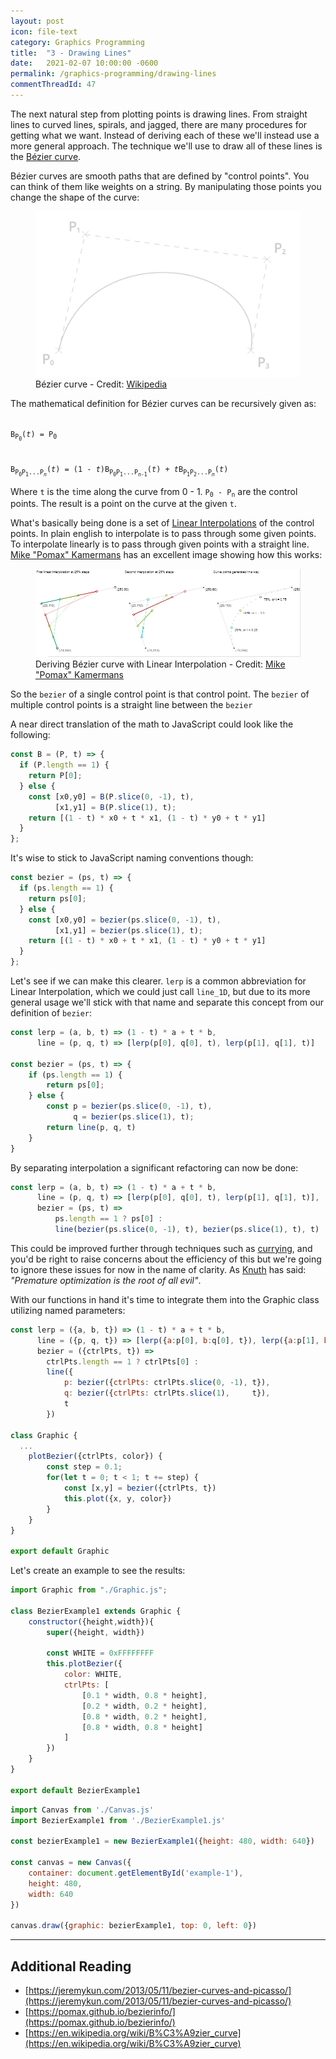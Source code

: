 ```yaml
---
layout: post
icon: file-text
category: Graphics Programming
title:  "3 - Drawing Lines"
date:   2021-02-07 10:00:00 -0600
permalink: /graphics-programming/drawing-lines
commentThreadId: 47
---
```


The next natural step from plotting points is drawing lines. From straight lines
to curved lines, spirals, and jagged, there are many procedures for getting
what we want. Instead of deriving each of these we'll instead use a more
general approach. The technique we'll use to draw all of these lines
is the [Bézier curve](https://en.wikipedia.org/wiki/B%C3%A9zier_curve).

Bézier curves are smooth paths that are defined by "control points". You can think of
them like weights on a string. By manipulating those points you change the shape of the curve:

<figure>
    <img src="/media-library/graphics-programming/bezier-curve-wikipedia.svg" alt="Bézier curve">
    <figcaption>Bézier curve - Credit: <a href="https://en.wikipedia.org/wiki/B%C3%A9zier_curve" target="_blank">Wikipedia</a></figcaption>
</figure>

The mathematical definition for Bézier curves can be recursively given as:

<code>
B<sub>P<sub>0</sub></sub>(<em>t</em>) = P<sub>0</sub>
<br>
B<sub>P<sub>0</sub>P<sub>1</sub>...P<sub><em>n</em></sub></sub>(<em>t</em>) = (1 - <em>t</em>)B<sub>P<sub>0</sub>P<sub>1</sub>...P<sub><em>n</em>-1</sub></sub>(<em>t</em>) + <em>t</em>B<sub>P<sub>1</sub>P<sub>2</sub>...P<sub><em>n</em></sub></sub>(<em>t</em>)
</code>

Where `t` is the `t`ime along the curve from 0 - 1. <code>P<sub>0</sub>&nbsp;-&nbsp;P<sub>n</sub></code> are the control points.
The result is a point on the curve at the given `t`.

What's basically being done is a set of [Linear Interpolations](https://en.wikipedia.org/wiki/Linear_interpolation)
of the control points. In plain english to interpolate is to pass through some given points. To interpolate linearly is to pass through given points with a straight line.
[Mike "Pomax" Kamermans](https://twitter.com/TheRealPomax) has an excellent image showing how this works:

<figure>
    <img src='/media-library/graphics-programming/bezier-lerp.png' alt='Deriving Bézier curve with Linear Interpolation'>
    <figcaption>Deriving Bézier curve with Linear Interpolation - Credit: <a href="https://pomax.github.io/bezierinfo/#whatis" target="_blank">Mike "Pomax" Kamermans</a></figcaption>
</figure>

So the `bezier` of a single control point is that control point. The `bezier` of multiple
control points is a straight line between the `bezier`

A near direct translation of the math to JavaScript could look like the following:

```js
const B = (P, t) => {
  if (P.length == 1) {
    return P[0];
  } else {
    const [x0,y0] = B(P.slice(0, -1), t),
          [x1,y1] = B(P.slice(1), t);
    return [(1 - t) * x0 + t * x1, (1 - t) * y0 + t * y1]
  }
};
```

It's wise to stick to JavaScript naming conventions though:

```js
const bezier = (ps, t) => {
  if (ps.length == 1) {
    return ps[0];
  } else {
    const [x0,y0] = bezier(ps.slice(0, -1), t),
          [x1,y1] = bezier(ps.slice(1), t);
    return [(1 - t) * x0 + t * x1, (1 - t) * y0 + t * y1]
  }
};
```

Let's see if we can make this clearer. `lerp` is a common abbreviation for Linear Interpolation,
which we could just call `line_1D`, but due to its more general usage we'll stick with that name
and separate this concept from our definition of `bezier`:

```js
const lerp = (a, b, t) => (1 - t) * a + t * b,
      line = (p, q, t) => [lerp(p[0], q[0], t), lerp(p[1], q[1], t)]

const bezier = (ps, t) => {
    if (ps.length == 1) {
        return ps[0];
    } else {
        const p = bezier(ps.slice(0, -1), t),
              q = bezier(ps.slice(1), t);
        return line(p, q, t)
    }
}
```

By separating interpolation a significant refactoring can now be done:

```js
const lerp = (a, b, t) => (1 - t) * a + t * b,
      line = (p, q, t) => [lerp(p[0], q[0], t), lerp(p[1], q[1], t)],
      bezier = (ps, t) =>
          ps.length == 1 ? ps[0] :
          line(bezier(ps.slice(0, -1), t), bezier(ps.slice(1), t), t)
```

This could be improved further through techniques such as [currying](https://en.wikipedia.org/wiki/Currying),
and you'd be right to raise concerns about the efficiency of this but we're going to ignore
these issues for now in the name of clarity.  As [Knuth](https://en.wikipedia.org/wiki/Donald_Knuth) has said:
<em>"Premature optimization is the root of all evil"</em>.

With our functions in hand it's time to integrate them into the Graphic class utilizing named parameters:

```js
const lerp = ({a, b, t}) => (1 - t) * a + t * b,
      line = ({p, q, t}) => [lerp({a:p[0], b:q[0], t}), lerp({a:p[1], b:q[1], t})],
      bezier = ({ctrlPts, t}) =>
        ctrlPts.length == 1 ? ctrlPts[0] :
        line({
            p: bezier({ctrlPts: ctrlPts.slice(0, -1), t}),
            q: bezier({ctrlPts: ctrlPts.slice(1),     t}),
            t
        })

class Graphic {
  ...
    plotBezier({ctrlPts, color}) {
        const step = 0.1;
        for(let t = 0; t < 1; t += step) {
            const [x,y] = bezier({ctrlPts, t})
            this.plot({x, y, color})
        }
    }
}

export default Graphic
```

Let's create an example to see the results:

```js
import Graphic from "./Graphic.js";

class BezierExample1 extends Graphic {
    constructor({height,width}){
        super({height, width})

        const WHITE = 0xFFFFFFFF
        this.plotBezier({
            color: WHITE,
            ctrlPts: [
                [0.1 * width, 0.8 * height],
                [0.2 * width, 0.2 * height],
                [0.8 * width, 0.2 * height],
                [0.8 * width, 0.8 * height]
            ]
        })
    }
}

export default BezierExample1
```

```js
import Canvas from './Canvas.js'
import BezierExample1 from './BezierExample1.js'

const bezierExample1 = new BezierExample1({height: 480, width: 640})

const canvas = new Canvas({
    container: document.getElementById('example-1'),
    height: 480,
    width: 640
})

canvas.draw({graphic: bezierExample1, top: 0, left: 0})
```

<figure id="example-1"></figure>
<script type="module" src="/scripts/graphics-programming/lesson3/example-1.js"></script>

<!--
https://codepen.io/mlhaufe/pen/MWaZoqp?editors=1010
https://github.com/hrldcpr/Bezier.hs/blob/master/Bezier.hs
-->
---

## Additional Reading

* [https://jeremykun.com/2013/05/11/bezier-curves-and-picasso/](https://jeremykun.com/2013/05/11/bezier-curves-and-picasso/)
* [https://pomax.github.io/bezierinfo/](https://pomax.github.io/bezierinfo/)
* [https://en.wikipedia.org/wiki/B%C3%A9zier_curve](https://en.wikipedia.org/wiki/B%C3%A9zier_curve)
